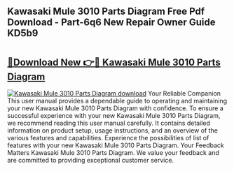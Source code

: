 ## Kawasaki Mule 3010 Parts Diagram Free Pdf Download - Part-6q6 New Repair Owner Guide KD5b9

# <h2><a href="http://dfmo3jj.blite.top/?on=Kawasaki+Mule+3010+Parts+Diagram">🔗Download New 👉🔴 Kawasaki Mule 3010 Parts Diagram</a></h2>

[![Kawasaki Mule 3010 Parts Diagram download](https://i.imgur.com/lujVjoI.png)](http://dfmo3jj.blite.top/?on=Kawasaki+Mule+3010+Parts+Diagram)
Your Reliable Companion This user manual provides a dependable guide to operating and maintaining your new Kawasaki Mule 3010 Parts Diagram with confidence. To ensure a successful experience with your new Kawasaki Mule 3010 Parts Diagram, we recommend reading this user manual carefully. It contains detailed information on product setup, usage instructions, and an overview of the various features and capabilities. Experience the possibilities of list of features with your new Kawasaki Mule 3010 Parts Diagram. Your Feedback Matters Kawasaki Mule 3010 Parts Diagram. We value your feedback and are committed to providing exceptional customer service.
